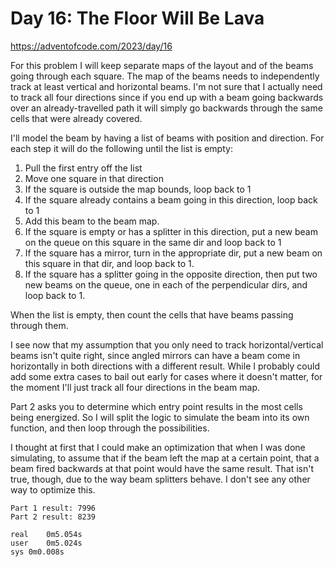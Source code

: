 # Day 16: The Floor Will Be Lava

<https://adventofcode.com/2023/day/16>

For this problem I will keep separate maps of the layout and of the beams
going through each square. The map of the beams needs to independently track
at least vertical and horizontal beams. I'm not sure that I actually need to
track all four directions since if you end up with a beam going backwards
over an already-travelled path it will simply go backwards through the same
cells that were already covered.

I'll model the beam by having a list of beams with position and direction.
For each step it will do the following until the list is empty:

1. Pull the first entry off the list
2. Move one square in that direction
3. If the square is outside the map bounds, loop back to 1
4. If the square already contains a beam going in this direction, loop back
   to 1
5. Add this beam to the beam map.
6. If the square is empty or has a splitter in this direction, put a new
   beam on the queue on this square in the same dir and loop back to 1
7. If the square has a mirror, turn in the appropriate dir, put a new beam
   on this square in that dir, and loop back to 1.
8. If the square has a splitter going in the opposite direction, then put
   two new beams on the queue, one in each of the perpendicular dirs, and
   loop back to 1.

When the list is empty, then count the cells that have beams passing through
them.

I see now that my assumption that you only need to track horizontal/vertical
beams isn't quite right, since angled mirrors can have a beam come in
horizontally in both directions with a different result. While I probably
could add some extra cases to bail out early for cases where it doesn't
matter, for the moment I'll just track all four directions in the beam map.

Part 2 asks you to determine which entry point results in the most cells
being energized. So I will split the logic to simulate the beam into its own
function, and then loop through the possibilities.

I thought at first that I could make an optimization that when I was done
simulating, to assume that if the beam left the map at a certain point, that
a beam fired backwards at that point would have the same result. That isn't
true, though, due to the way beam splitters behave. I don't see any other
way to optimize this.

```
Part 1 result: 7996
Part 2 result: 8239

real	0m5.054s
user	0m5.024s
sys	0m0.008s
```
